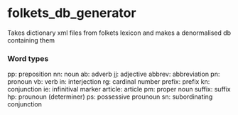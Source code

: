 # folkets_db_generator
Takes dictionary xml files from folkets lexicon and makes a denormalised db containing them

### Word types

pp: preposition
nn: noun
ab: adverb
jj: adjective
abbrev: abbreviation
pn: pronoun
vb: verb
in: interjection
rg: cardinal number
prefix: prefix
kn: conjunction
ie: infinitival marker
article: article
pm: proper noun
suffix: suffix
hp: prounoun (determiner)
ps: possessive prounoun
sn: subordinating conjunction
